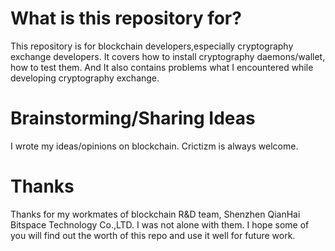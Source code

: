 # What is this repository for?

  This repository is for blockchain developers,especially cryptography exchange developers. It covers how to install cryptography daemons/wallet, how to test them. And It also contains problems what I encountered while developing cryptography exchange.

# Brainstorming/Sharing Ideas

  I wrote my ideas/opinions on blockchain. Crictizm is always welcome.

# Thanks

  Thanks for my workmates of blockchain R&D team, Shenzhen QianHai Bitspace Technology Co.,LTD. I was not alone with them. I hope some of you will find out the worth of this repo and use it well for future work.
